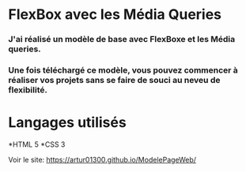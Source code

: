 # FlexBox avec les Média Queries

### J'ai réalisé un modèle de base avec FlexBoxe et les Média queries.

### Une fois téléchargé ce modèle, vous pouvez commencer à réaliser vos projets sans se faire de souci au neveu de flexibilité.


# Langages utilisés
*HTML 5
*CSS 3

Voir le site: https://artur01300.github.io/ModelePageWeb/
